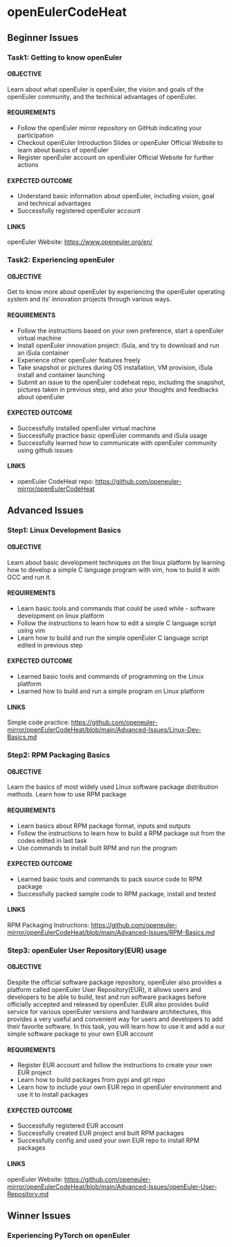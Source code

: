 # openEulerCodeHeat

## Beginner Issues

### Task1: Getting to know openEuler

#### OBJECTIVE
Learn about what openEuler is openEuler, the vision and goals of the openEuler community, and the technical advantages of openEuler.
#### REQUIREMENTS
- Follow the openEuler mirror repository on GitHub indicating your participation
- Checkout openEuler Introduction Slides or openEuler Official Website to learn about basics of openEuler
- Register openEuler account on openEuler Official Website for further actions
#### EXPECTED OUTCOME
- Understand basic information about openEuler, including vision, goal and technical advantages
- Successfully registered openEuler account
#### LINKS
openEuler Website: https://www.openeuler.org/en/ 

### Task2: Experiencing openEuler
#### OBJECTIVE
Get to know more about openEuler by experiencing the openEuler operating system and its’ innovation projects through various ways. 
#### REQUIREMENTS
- Follow the instructions  based on your own preference, start a openEuler virtual machine
- Install openEuler innovation project: iSula, and try to download and run an iSula container
- Experience other openEuler features freely
- Take snapshot or pictures during OS installation, VM provision, iSula install and container launching
- Submit an issue to the openEuler codeheat repo, including the snapshot, pictures taken in previous step, and also your thoughts and feedbacks about openEuler
#### EXPECTED OUTCOME
- Successfully installed openEuler virtual machine
- Successfully practice basic openEuler commands and iSula usage
- Successfully learned how to communicate with openEuler community using github issues
#### LINKS
- openEuler CodeHeat repo: https://github.com/openeuler-mirror/openEulerCodeHeat 

## Advanced Issues
### Step1: Linux Development Basics
#### OBJECTIVE
Learn about basic development techniques on the linux platform by learning how to develop a simple C language program with vim, how to build it with GCC and run it.
#### REQUIREMENTS
- Learn basic tools and commands that could be used while - software development on linux platform
- Follow the instructions to learn how to edit a simple C language script using vim
- Learn how to build and run the simple openEuler C language script edited in previous step
#### EXPECTED OUTCOME
- Learned basic tools and commands of programming on the Linux platform
- Learned how to build and run a simple program on Linux platform
#### LINKS
Simple code practice: https://github.com/openeuler-mirror/openEulerCodeHeat/blob/main/Advanced-Issues/Linux-Dev-Basics.md 

### Step2: RPM Packaging Basics
#### OBJECTIVE
Learn the basics of  most widely used Linux software package distribution methods. Learn how to use RPM package
#### REQUIREMENTS
- Learn basics about RPM package format, inputs and outputs
- Follow the instructions to learn how to build a RPM package out from the codes edited in last task
- Use commands to install built RPM and run the program
#### EXPECTED OUTCOME
- Learned basic tools and commands to pack source code to RPM package
- Successfully packed sample code to RPM package, install and tested
#### LINKS
RPM Packaging Instructions: https://github.com/openeuler-mirror/openEulerCodeHeat/blob/main/Advanced-Issues/RPM-Basics.md 

### Step3: openEuler User Repository(EUR) usage
#### OBJECTIVE
Despite the official software package repository, openEuler also provides a platform called openEuler User Repository(EUR), it allows users and developers to be able to build, test and run software packages before officially accepted and released by openEuler. EUR also provides build service for various openEuler versions and hardware architectures, this provides a very useful and convenient way for users and developers to add their favorite software. In this task, you will learn how to use it and add a our simple software package to your own EUR account
#### REQUIREMENTS
- Register EUR account and follow the instructions to create your own EUR project
- Learn how to build packages from pypi and git repo
- Learn how to include your own EUR repo in openEuler environment and use it to install packages
#### EXPECTED OUTCOME
- Successfully registered EUR account
- Successfully created EUR project and built RPM packages
- Successfully config and used your own EUR repo to install RPM packages
#### LINKS
openEuler Website: https://github.com/openeuler-mirror/openEulerCodeHeat/blob/main/Advanced-Issues/openEuler-User-Repository.md 

## Winner Issues

### Experiencing PyTorch on openEuler
